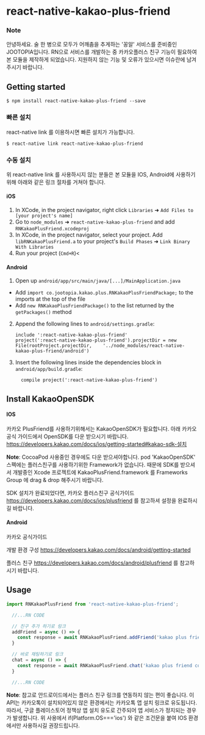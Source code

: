 
# react-native-kakao-plus-friend


### Note

안녕하세요. 술 한 병으로 모두가 어깨춤을 추게하는 '꽁알' 서비스를 준비중인 JOOTOPIA입니다.
RN으로 서비스를 개발하는 중 카카오플러스 친구 기능이 필요하여 본 모듈을 제작하게 되었습니다.
지원하지 않는 기능 및 오류가 있으시면 이슈란에 남겨주시기 바랍니다.

## Getting started

`$ npm install react-native-kakao-plus-friend --save`

### 빠른 설치
react-native link 를 이용하시면 빠른 설치가 가능합니다.

`$ react-native link react-native-kakao-plus-friend`

### 수동 설치
위 react-native link 를 사용하시지 않는 분들은 본 모듈을 IOS, Android에 사용하기위해 아래와 같은 링크 절차를 거쳐야 합니다.

#### iOS

1. In XCode, in the project navigator, right click `Libraries` ➜ `Add Files to [your project's name]`
2. Go to `node_modules` ➜ `react-native-kakao-plus-friend` and add `RNKakaoPlusFriend.xcodeproj`
3. In XCode, in the project navigator, select your project. Add `libRNKakaoPlusFriend.a` to your project's `Build Phases` ➜ `Link Binary With Libraries`
4. Run your project (`Cmd+R`)<

#### Android

1. Open up `android/app/src/main/java/[...]/MainApplication.java`
  - Add `import co.jootopia.kakao.plus.RNKakaoPlusFriendPackage;` to the imports at the top of the file
  - Add `new RNKakaoPlusFriendPackage()` to the list returned by the `getPackages()` method
2. Append the following lines to `android/settings.gradle`:
  	```
  	include ':react-native-kakao-plus-friend'
  	project(':react-native-kakao-plus-friend').projectDir = new File(rootProject.projectDir, 	'../node_modules/react-native-kakao-plus-friend/android')
  	```
3. Insert the following lines inside the dependencies block in `android/app/build.gradle`:
  	```
      compile project(':react-native-kakao-plus-friend')
  	```


## Install KakaoOpenSDK

#### IOS

카카오 PlusFriend를 사용하기위해서는 KakaoOpenSDK가 필요합니다.
아래 카카오 공식 가이드에서 OpenSDK를 다운 받으시기 바랍니다.
https://developers.kakao.com/docs/ios/getting-started#kakao-sdk-설치

**Note**: CocoaPod 사용중인 경우에도 다운 받으셔야합니다.
pod 'KakaoOpenSDK' 스펙에는 플러스친구를 사용하기위한 Framework가 없습니다.
때문에 SDK를 받으셔서 개발중인 Xcode 프로젝트에 KakaoPlusFriend.framework 를 Frameworks Group 에 drag & drop 해주시기 바랍니다.

SDK 설치가 완료되었다면, 카카오 플러스친구 공식가이드
https://developers.kakao.com/docs/ios/plusfriend 를 참고하셔 설정을 완료하시길 바랍니다.

#### Android

카카오 공식가이드

개발 환경 구성
https://developers.kakao.com/docs/android/getting-started

플러스 친구
https://developers.kakao.com/docs/android/plusfriend 를 참고하시기 바랍니다.

## Usage
```javascript
import RNKakaoPlusFriend from 'react-native-kakao-plus-friend';

  //...RN CODE

  // 친구 추가 하기로 링크
  addFriend = async () => {
    const response = await RNKakaoPlusFriend.addFriend('kakao plus friend code');
  }

  // 바로 채팅하기로 링크
  chat = async () => {
    const response = await RNKakaoPlusFriend.chat('kakao plus friend code');
  }

  //...RN CODE

```

**Note**: 참고로 안드로이드에서는 플러스 친구 링크를 연동하지 않는 편이 좋습니다.
이 API는 카카오톡이 설치되어있지 않은 환경에서는 카카오톡 앱 설치 링크로 유도됩니다.
따라서, 구글 플레이스토어 정책상 앱 설치 유도로 간주되어 앱 서비스가 정지되는 경우가 발생합니다. 위 사용에서 if(Platform.OS==='ios') 와 같은 조건문을 붙여 IOS 환경에서만 사용하시길 권장드립니다.
